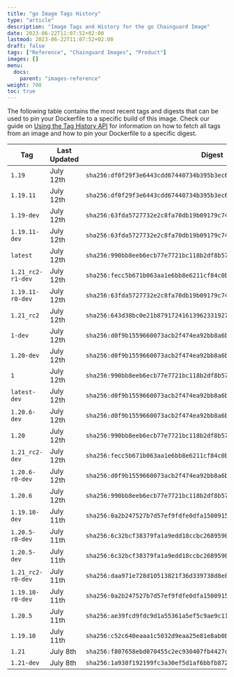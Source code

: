 ```yaml
---
title: "go Image Tags History"
type: "article"
description: "Image Tags and History for the go Chainguard Image"
date: 2023-06-22T11:07:52+02:00
lastmod: 2023-06-22T11:07:52+02:00
draft: false
tags: ["Reference", "Chainguard Images", "Product"]
images: []
menu:
  docs:
    parent: "images-reference"
weight: 700
toc: true
---
```


The following table contains the most recent tags and digests that can be used to pin your Dockerfile to a specific build of this image. Check our guide on [Using the Tag History API](/chainguard/chainguard-images/using-the-tag-history-api/) for information on how to fetch all tags from an image and how to pin your Dockerfile to a specific digest.

| Tag               | Last Updated | Digest                                                                    |
|-------------------|--------------|---------------------------------------------------------------------------|
| `1.19`            | July 12th    | `sha256:df0f29f3e6443cdd67440734b395b3ec6ca3c6391b66a29f6b56b8217c7f9d8b` |
| `1.19.11`         | July 12th    | `sha256:df0f29f3e6443cdd67440734b395b3ec6ca3c6391b66a29f6b56b8217c7f9d8b` |
| `1.19-dev`        | July 12th    | `sha256:63fda5727732e2c8fa70db19b09179c740dc48e3a807542a1fd50486164cd4c1` |
| `1.19.11-dev`     | July 12th    | `sha256:63fda5727732e2c8fa70db19b09179c740dc48e3a807542a1fd50486164cd4c1` |
| `latest`          | July 12th    | `sha256:990bb8eeb6ecb77e7721bc118b2df8b57075f3c954e2e955a26216633df55d5f` |
| `1.21_rc2-r1-dev` | July 12th    | `sha256:fecc5b671b063aa1e6bb8e6211cf84c0b945fbb6360df9d29236365465bf5e64` |
| `1.19.11-r0-dev`  | July 12th    | `sha256:63fda5727732e2c8fa70db19b09179c740dc48e3a807542a1fd50486164cd4c1` |
| `1.21_rc2`        | July 12th    | `sha256:643d38bc0e21b87917241613962331927f4f0b006c550950dfbcc81591eaf41a` |
| `1-dev`           | July 12th    | `sha256:d0f9b1559660073acb2f474ea92bb8a6bbd9558228c8758edfcbc47be9501552` |
| `1.20-dev`        | July 12th    | `sha256:d0f9b1559660073acb2f474ea92bb8a6bbd9558228c8758edfcbc47be9501552` |
| `1`               | July 12th    | `sha256:990bb8eeb6ecb77e7721bc118b2df8b57075f3c954e2e955a26216633df55d5f` |
| `latest-dev`      | July 12th    | `sha256:d0f9b1559660073acb2f474ea92bb8a6bbd9558228c8758edfcbc47be9501552` |
| `1.20.6-dev`      | July 12th    | `sha256:d0f9b1559660073acb2f474ea92bb8a6bbd9558228c8758edfcbc47be9501552` |
| `1.20`            | July 12th    | `sha256:990bb8eeb6ecb77e7721bc118b2df8b57075f3c954e2e955a26216633df55d5f` |
| `1.21_rc2-dev`    | July 12th    | `sha256:fecc5b671b063aa1e6bb8e6211cf84c0b945fbb6360df9d29236365465bf5e64` |
| `1.20.6-r0-dev`   | July 12th    | `sha256:d0f9b1559660073acb2f474ea92bb8a6bbd9558228c8758edfcbc47be9501552` |
| `1.20.6`          | July 12th    | `sha256:990bb8eeb6ecb77e7721bc118b2df8b57075f3c954e2e955a26216633df55d5f` |
| `1.19.10-dev`     | July 11th    | `sha256:0a2b247527b7d57ef9fdfe0dfa1500915d4c1e58050c88d29e849b39caa4cbc3` |
| `1.20.5-r0-dev`   | July 11th    | `sha256:6c32bcf38379fa1a9edd18ccbc26895907e995cbbdd0da2d9c4d59342d8b5180` |
| `1.20.5-dev`      | July 11th    | `sha256:6c32bcf38379fa1a9edd18ccbc26895907e995cbbdd0da2d9c4d59342d8b5180` |
| `1.21_rc2-r0-dev` | July 11th    | `sha256:daa971e728d10513821f36d339738d8e8d1a89979da67a6d2afddfb428265917` |
| `1.19.10-r0-dev`  | July 11th    | `sha256:0a2b247527b7d57ef9fdfe0dfa1500915d4c1e58050c88d29e849b39caa4cbc3` |
| `1.20.5`          | July 11th    | `sha256:ae39fcd9fdc9d1a55361a5ef5c9ae9c11a212582731f26646a94c66a77a65d53` |
| `1.19.10`         | July 11th    | `sha256:c52c640eaaa1c5032d9eaa25e81e8ab0b7543d0ab1e2c09a0baec98e28620c9c` |
| `1.21`            | July 8th     | `sha256:f807658ebd070455c2ec930407fb4427c0761f5401c5c84e9b0dac3ee99c1da8` |
| `1.21-dev`        | July 8th     | `sha256:1a938f192199fc3a30ef5d1af6bbfb872f5df6871d0e522bb98c950adf432fe5` |
